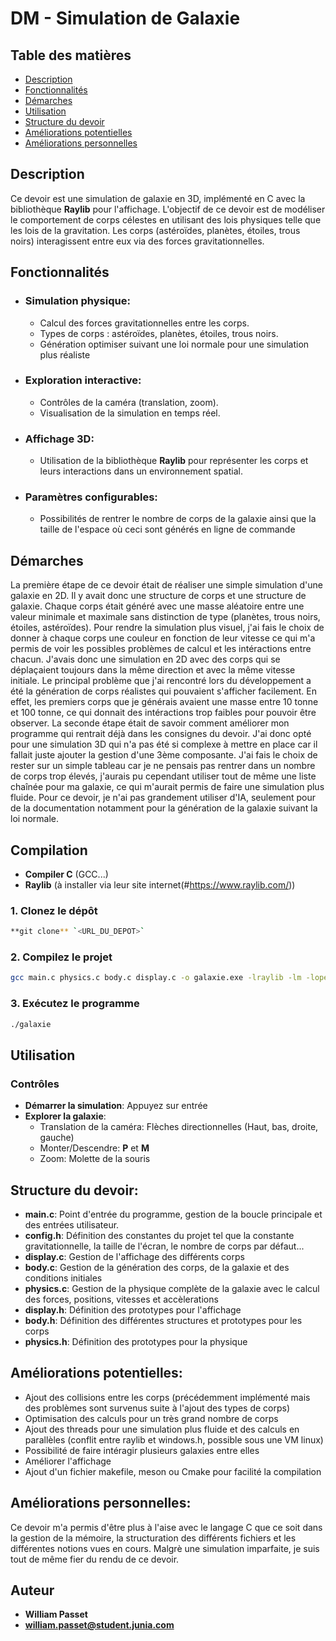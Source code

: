 # DM - Simulation de Galaxie

## Table des matières
- [Description](#description)
- [Fonctionnalités](#fonctionnalités)
- [Démarches](#démarches)
- [Utilisation](#utilisation)
- [Structure du devoir](#structuredudevoir)
- [Améliorations potentielles](#améliorationspotentielles)
- [Améliorations personnelles](#améliorationspersonnelles)

## Description

Ce devoir est une simulation de galaxie en 3D, implémenté en C avec la bibliothèque **Raylib** pour l'affichage. L'objectif de ce devoir est de modéliser le comportement de corps célestes en utilisant des lois physiques telle que les lois de la gravitation.
Les corps (astéroïdes, planètes, étoiles, trous noirs) interagissent entre eux via des forces gravitationnelles.

## Fonctionnalités
- ### Simulation physique:
  - Calcul des forces gravitationnelles entre les corps.
  - Types de corps : astéroïdes, planètes, étoiles, trous noirs.
  - Génération optimiser suivant une loi normale pour une simulation plus réaliste
- ### Exploration interactive:
  - Contrôles de la caméra (translation, zoom).
  - Visualisation de la simulation en temps réel.
- ### Affichage 3D:
  - Utilisation de la bibliothèque **Raylib** pour représenter les corps et leurs interactions dans un environnement spatial.
- ### Paramètres configurables:
  - Possibilités de rentrer le nombre de corps de la galaxie ainsi que la taille de l'espace où ceci sont générés en ligne de commande

## Démarches
La première étape de ce devoir était de réaliser une simple simulation d'une galaxie en 2D. Il y avait donc une structure de corps et une structure de galaxie. Chaque corps était généré avec une masse aléatoire entre une valeur minimale et maximale sans distinction de type (planètes, trous noirs, étoiles, astéroïdes). Pour rendre la simulation plus visuel, j'ai fais le choix de donner à chaque corps une couleur en fonction de leur vitesse ce qui m'a permis de voir les possibles problèmes de calcul et les intéractions entre chacun. J'avais donc une simulation en 2D avec des corps qui se déplaçaient toujours dans la même direction et avec la même vitesse initiale.
Le principal problème que j'ai rencontré lors du développement a été la génération de corps réalistes qui pouvaient s'afficher facilement. En effet, les premiers corps que je générais avaient une masse entre 10 tonne et 100 tonne, ce qui donnait des intéractions trop faibles pour pouvoir être observer.
La seconde étape était de savoir comment améliorer mon programme qui rentrait déjà dans les consignes du devoir. J'ai donc opté pour une simulation 3D qui n'a pas été si complexe à mettre en place car il fallait juste ajouter la gestion d'une 3ème composante.
J'ai fais le choix de rester sur un simple tableau car je ne pensais pas rentrer dans un nombre de corps trop élevés, j'aurais pu cependant utiliser tout de même une liste chaînée pour ma galaxie, ce qui m'aurait permis de faire une simulation plus fluide.
Pour ce devoir, je n'ai pas grandement utiliser d'IA, seulement pour de la documentation notamment pour la génération de la galaxie suivant la loi normale. 

## Compilation
- **Compiler C** (GCC...)
- **Raylib** (à installer via leur site internet(#https://www.raylib.com/))

### 1. Clonez le dépôt
```bash
**git clone** `<URL_DU_DEPOT>`
```
### 2. Compilez le projet
```bash
gcc main.c physics.c body.c display.c -o galaxie.exe -lraylib -lm -lopengl32 -lgdi32 -lwinmm
```

### 3. Exécutez le programme
```bash
./galaxie
```

## Utilisation

### Contrôles
- **Démarrer la simulation**: Appuyez sur entrée
- **Explorer la galaxie**:
  - Translation de la caméra: Flèches directionnelles (Haut, bas, droite, gauche)
  - Monter/Descendre: **P** et **M**
  - Zoom: Molette de la souris
 
## Structure du devoir:
- **main.c**: Point d'entrée du programme, gestion de la boucle principale et des entrées utilisateur.
- **config.h**: Définition des constantes du projet tel que la constante gravitationnelle, la taille de l'écran, le nombre de corps par défaut...
- **display.c**: Gestion de l'affichage des différents corps
- **body.c**: Gestion de la génération des corps, de la galaxie et des conditions initiales
- **physics.c**: Gestion de la physique complète de la galaxie avec le calcul des forces, positions, vitesses et accèlerations
- **display.h**: Définition des prototypes pour l'affichage
- **body.h**: Définition des différentes structures et prototypes pour les corps
- **physics.h**: Définition des prototypes pour la physique

## Améliorations potentielles:
- Ajout des collisions entre les corps (précédemment implémenté mais des problèmes sont survenus suite à l'ajout des types de corps)
- Optimisation des calculs pour un très grand nombre de corps
- Ajout des threads pour une simulation plus fluide et des calculs en parallèles (conflit entre raylib et windows.h, possible sous une VM linux)
- Possibilité de faire intéragir plusieurs galaxies entre elles
- Améliorer l'affichage
- Ajout d'un fichier makefile, meson ou Cmake pour facilité la compilation

## Améliorations personnelles:
Ce devoir m'a permis d'être plus à l'aise avec le langage C que ce soit dans la gestion de la mémoire, la structuration des différents fichiers et les différentes notions vues en cours. Malgrè une simulation imparfaite, je suis tout de même fier du rendu de ce devoir.

## Auteur
- **William Passet**
- **william.passet@student.junia.com**

